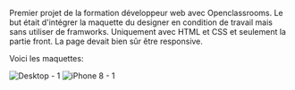Premier projet de la formation développeur web avec Openclassrooms. Le but était d'intégrer la maquette du designer en condition de travail mais sans utiliser de framworks. Uniquement avec HTML et CSS et seulement la partie front. La page devait bien sûr être responsive. 

Voici les maquettes:

![Desktop - 1](https://user-images.githubusercontent.com/82833458/125506327-be74b76a-d22e-4bb4-a52b-5c5fc82c8c70.png)
![iPhone 8 - 1](https://user-images.githubusercontent.com/82833458/125506719-f09cd3c4-e195-4b1c-9ed5-cdc81505a288.png)

